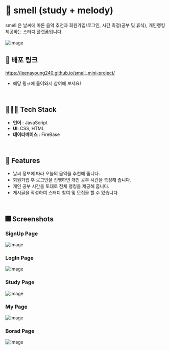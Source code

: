 
# 🦨 smell (study + melody)
smell 은 날씨에 따른 음악 추천과 회원가입/로그인, 시간 측정(공부 및 휴식), 개인랭킹 제공하는 스터디 플랫폼입니다.<br/>
<br>
![image](https://github.com/LeeNaYoung240/smell_mini-project/assets/107848521/f7af015c-5145-47d9-a132-6708e213ff18)
<br>

## 💫 배포 링크
https://leenayoung240.github.io/smell_mini-project/

- 해당 링크에 들어와서 참여해 보세요!
<br>

## 👨🏻‍💻 Tech Stack
-   **언어**  : JavaScript
-   **UI**: CSS, HTML
-   **데이터베이스** : FireBase
    
<br>

## :pushpin: Features

- 날씨 정보에 따라 오늘의 음악을 추천해 줍니다.
- 회원가입 후 로그인을 진행하면 개인 공부 시간을 측정해 줍니다.
- 개인 공부 시간을 토대로 전체 랭킹을 제공해 줍니다.
- 게시글을 작성하여 스터디 참여 및 모집을 할 수 있습니다.
  
<br>

## :fireworks: Screenshots
### SignUp Page
![image](https://github.com/LeeNaYoung240/smell_mini-project/assets/107848521/73119741-4afe-4bfb-8f51-aa5cacc7a5b6)
### LogIn Page
![image](https://github.com/LeeNaYoung240/smell_mini-project/assets/107848521/a35e202d-81ab-46d3-9482-100a4ccf1b56)
### Study Page
![image](https://github.com/LeeNaYoung240/smell_mini-project/assets/107848521/cad201c9-83df-4a60-9f14-c8b247029009)
### My Page
![image](https://github.com/LeeNaYoung240/smell_mini-project/assets/107848521/a98b6375-249b-4b29-ac82-b1dfdf5d71cb)
### Borad Page
![image](https://github.com/LeeNaYoung240/smell_mini-project/assets/107848521/f98a3bd6-9a7a-4fd2-9163-2747c140eb0d)
